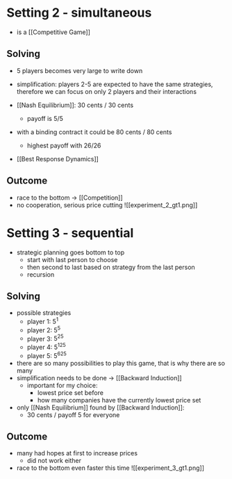 # Setting 2 - simultaneous
- is a [[Competitive Game]]

## Solving
- 5 players becomes very large to write down
- simplification: players 2-5 are expected to have the same strategies, therefore we can focus on only 2 players and their interactions

- [[Nash Equilibrium]]: 30 cents / 30 cents
	- payoff is 5/5
- with a binding contract it could be 80 cents / 80 cents
	- highest payoff with 26/26
- [[Best Response Dynamics]]

## Outcome
- race to the bottom -> [[Competition]]
- no cooperation, serious price cutting
![[experiment_2_gt1.png]]

# Setting 3 - sequential
- strategic planning goes bottom to top
	- start with last person to choose
	- then second to last based on strategy from the last person
	- recursion

## Solving
- possible strategies
	- player 1: $5^1$
	- player 2: $5^5$
	- player 3: $5^{25}$
	- player 4: $5^{125}$
	- player 5: $5^{625}$
- there are so many possibilities to play this game, that is why there are so many
- simplification needs to be done -> [[Backward Induction]]
	- important for my choice:
		- lowest price set before
		- how many companies have the currently lowest price set
- only [[Nash Equilibrium]] found by [[Backward Induction]]:
	- 30 cents / payoff 5 for everyone

## Outcome
- many had hopes at first to increase prices
	- did not work either
- race to the bottom even faster this time
![[experiment_3_gt1.png]]